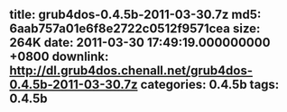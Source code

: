 title: grub4dos-0.4.5b-2011-03-30.7z
md5: 6aab757a01e6f8e2722c0512f9571cea
size: 264K
date: 2011-03-30 17:49:19.000000000 +0800
downlink: http://dl.grub4dos.chenall.net/grub4dos-0.4.5b-2011-03-30.7z
categories: 0.4.5b
tags: 0.4.5b
---

